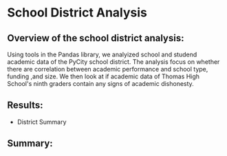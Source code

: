 # School District Analysis<br>


## Overview of the school district analysis:<br>
Using tools in the Pandas library, we analyized school and studend academic data of the PyCity school district.  The analysis focus on whether there are correlation between academic performance and school type, funding ,and size.  We then look at if academic data of Thomas High School's ninth graders contain any signs of academic dishonesty. 

## Results:
* District Summary<br>



## Summary:

